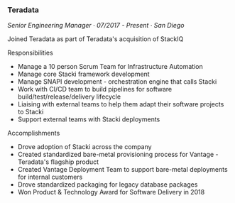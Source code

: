 ### Teradata
*Senior Engineering Manager &middot; 07/2017 - Present &middot; San Diego*

Joined Teradata as part of Teradata's acquisition of StackIQ

Responsibilities

- Manage a 10 person Scrum Team for Infrastructure Automation
- Manage core Stacki framework development
- Manage SNAPI development - orchestration engine that calls Stacki
- Work with CI/CD team to build pipelines for software
  build/test/release/delivery lifecycle
- Liaising with external teams to help them adapt their software projects to
  Stacki
- Support external teams with Stacki deployments

Accomplishments

- Drove adoption of Stacki across the company
- Created standardized bare-metal provisioning process for Vantage - Teradata's
  flagship product
- Created Vantage Deployment Team to support bare-metal deployments for internal
  customers
- Drove standardized packaging for legacy database packages
- Won Product &amp; Technology Award for Software Delivery in 2018

